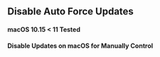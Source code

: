 ## Disable Auto Force Updates
####  macOS 10.15 < 11 Tested

#### Disable Updates on macOS for Manually Control

